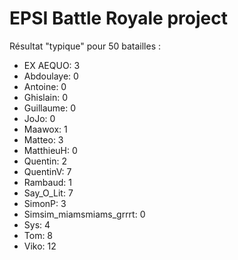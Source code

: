 # EPSI Battle Royale project

Résultat "typique" pour 50 batailles :
* EX AEQUO: 3
* Abdoulaye: 0
* Antoine: 0
* Ghislain: 0
* Guillaume: 0
* JoJo: 0
* Maawox: 1
* Matteo: 3
* MatthieuH: 0
* Quentin: 2
* QuentinV: 7
* Rambaud: 1
* Say_O_Lit: 7
* SimonP: 3
* Simsim_miamsmiams_grrrt: 0
* Sys: 4
* Tom: 8
* Viko: 12
